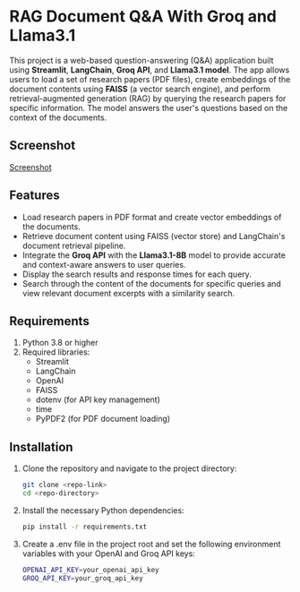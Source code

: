 # RAG Document Q&A With Groq and Llama3.1

This project is a web-based question-answering (Q&A) application built using **Streamlit**, **LangChain**, **Groq API**, and **Llama3.1 model**. The app allows users to load a set of research papers (PDF files), create embeddings of the document contents using **FAISS** (a vector search engine), and perform retrieval-augmented generation (RAG) by querying the research papers for specific information. The model answers the user's questions based on the context of the documents.

## Screenshot 

[Screenshot](https://github.com/aadhil96/RAG_Q_and_A_Chatbot/blob/cc381a697350aafd032e9e2a317338880317c068/Capture.JPG)

## Features

- Load research papers in PDF format and create vector embeddings of the documents.
- Retrieve document content using FAISS (vector store) and LangChain's document retrieval pipeline.
- Integrate the **Groq API** with the **Llama3.1-8B** model to provide accurate and context-aware answers to user queries.
- Display the search results and response times for each query.
- Search through the content of the documents for specific queries and view relevant document excerpts with a similarity search.

## Requirements

1. Python 3.8 or higher
2. Required libraries:
   - Streamlit
   - LangChain
   - OpenAI
   - FAISS
   - dotenv (for API key management)
   - time
   - PyPDF2 (for PDF document loading)

## Installation

1. Clone the repository and navigate to the project directory:

   ```bash
   git clone <repo-link>
   cd <repo-directory>
   
2. Install the necessary Python dependencies:

    ```bash
   pip install -r requirements.txt

3. Create a .env file in the project root and set the following environment variables with your OpenAI and Groq API keys:

     ```bash
     OPENAI_API_KEY=your_openai_api_key
    GROQ_API_KEY=your_groq_api_key

